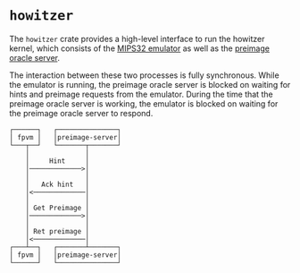 # `howitzer`

The `howitzer` crate provides a high-level interface to run the howitzer kernel, which consists of the [MIPS32 emulator][fpvm]
as well as the [preimage oracle server][preimage-oracle].

The interaction between these two processes is fully synchronous. While the emulator is running, the preimage oracle
server is blocked on waiting for hints and preimage requests from the emulator. During the time that the preimage oracle server
is working, the emulator is blocked on waiting for the preimage oracle server to respond.

```text
┌──────┐   ┌───────────────┐
│ fpvm │   │preimage-server│
└───┬──┘   └───────┬───────┘
    │              │
    │     Hint     │
    │─────────────>│
    │              │
    │   Ack hint   │
    │<─────────────│
    │              │
    │ Get Preimage │
    │─────────────>│
    │              │
    │ Ret preimage │
    │<─────────────│
┌───┴──┐   ┌───────┴───────┐
│ fpvm │   │preimage-server│
└──────┘   └───────────────┘
```

[fpvm]: ../fpvm
[preimage-oracle]: https://github.com/ethereum-optimism/kona
